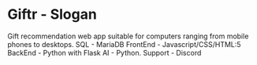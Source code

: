 # Giftr - Slogan
Gift recommendation web app suitable for computers ranging from mobile phones to desktops.
SQL - MariaDB
FrontEnd - Javascript/CSS/HTML:5
BackEnd - Python with Flask
AI - Python.
Support - Discord
